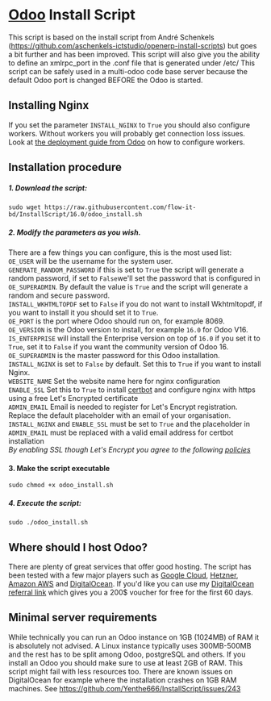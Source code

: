 # [Odoo](https://www.odoo.com "Odoo's Homepage") Install Script

This script is based on the install script from André Schenkels (https://github.com/aschenkels-ictstudio/openerp-install-scripts)
but goes a bit further and has been improved. This script will also give you the ability to define an xmlrpc_port in the .conf file that is generated under /etc/
This script can be safely used in a multi-odoo code base server because the default Odoo port is changed BEFORE the Odoo is started.

## Installing Nginx
If you set the parameter ```INSTALL_NGINX``` to ```True``` you should also configure workers. Without workers you will probably get connection loss issues. Look at [the deployment guide from Odoo](https://www.odoo.com/documentation/16.0/administration/install/deploy.html) on how to configure workers.

## Installation procedure

##### 1. Download the script:
```
sudo wget https://raw.githubusercontent.com/flow-it-bd/InstallScript/16.0/odoo_install.sh
```
##### 2. Modify the parameters as you wish.
There are a few things you can configure, this is the most used list:<br/>
```OE_USER``` will be the username for the system user.<br/>
```GENERATE_RANDOM_PASSWORD``` if this is set to ```True``` the script will generate a random password, if set to ```False```we'll set the password that is configured in ```OE_SUPERADMIN```. By default the value is ```True``` and the script will generate a random and secure password.<br/>
```INSTALL_WKHTMLTOPDF``` set to ```False``` if you do not want to install Wkhtmltopdf, if you want to install it you should set it to ```True```.<br/>
```OE_PORT``` is the port where Odoo should run on, for example 8069.<br/>
```OE_VERSION``` is the Odoo version to install, for example ```16.0``` for Odoo V16.<br/>
```IS_ENTERPRISE``` will install the Enterprise version on top of ```16.0``` if you set it to ```True```, set it to ```False``` if you want the community version of Odoo 16.<br/>
```OE_SUPERADMIN``` is the master password for this Odoo installation.<br/>
```INSTALL_NGINX``` is set to ```False``` by default. Set this to ```True``` if you want to install Nginx.<br/>
```WEBSITE_NAME``` Set the website name here for nginx configuration<br/>
```ENABLE_SSL``` Set this to ```True``` to install [certbot](https://github.com/certbot/certbot) and configure nginx with https using a free Let's Encrypted certificate<br/>
```ADMIN_EMAIL``` Email is needed to register for Let's Encrypt registration. Replace the default placeholder with an email of your organisation.<br/>
```INSTALL_NGINX``` and ```ENABLE_SSL``` must be set to ```True``` and the placeholder in ```ADMIN_EMAIL``` must be replaced with a valid email address for certbot installation<br/>
  _By enabling SSL though Let's Encrypt you agree to the following [policies](https://www.eff.org/code/privacy/policy)_ <br/>

#### 3. Make the script executable
```
sudo chmod +x odoo_install.sh
```
##### 4. Execute the script:
```
sudo ./odoo_install.sh
```

## Where should I host Odoo?
There are plenty of great services that offer good hosting. The script has been tested with a few major players such as [Google Cloud](https://cloud.google.com/), [Hetzner](https://www.hetzner.com/), [Amazon AWS](https://aws.amazon.com/) and [DigitalOcean](https://www.digitalocean.com/products/droplets/).
If you'd like you can use my [DigitalOcean referral link](https://m.do.co/c/d605cc420682) which gives you a 200$ voucher for free for the first 60 days.

## Minimal server requirements
While technically you can run an Odoo instance on 1GB (1024MB) of RAM it is absolutely not advised. A Linux instance typically uses 300MB-500MB and the rest has to be split among Odoo, postgreSQL and others. If you install an Odoo you should make sure to use at least 2GB of RAM. This script might fail with less resources too.
There are known issues on DigitalOcean for example where the installation crashes on 1GB RAM machines. See https://github.com/Yenthe666/InstallScript/issues/243

